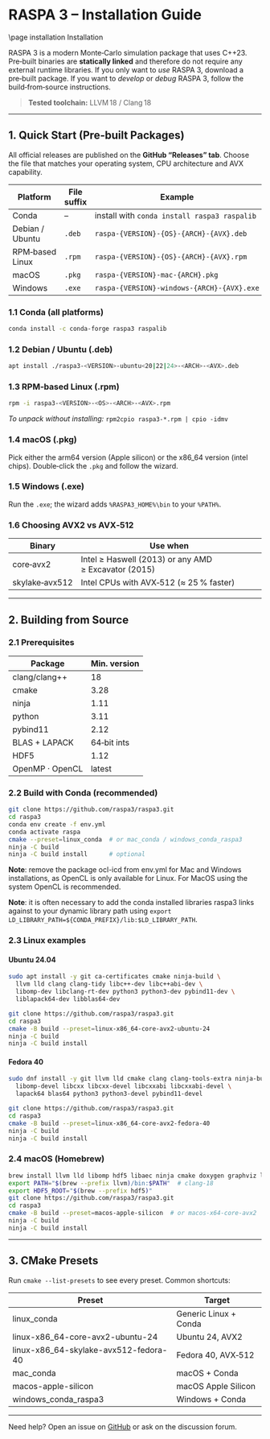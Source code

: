 # RASPA 3 – Installation Guide
\page installation Installation

RASPA 3 is a modern Monte‑Carlo simulation package that uses C++23.
Pre‑built binaries are **statically linked** and therefore do not require any external runtime libraries.
If you only want to *use* RASPA 3, download a pre‑built package.
If you want to *develop* or *debug* RASPA 3, follow the build‑from‑source instructions.

> **Tested toolchain:** LLVM 18 / Clang 18

---

## 1. Quick Start (Pre‑built Packages)

All official releases are published on the **GitHub “Releases” tab**.
Choose the file that matches your operating system, CPU architecture and AVX capability.

| Platform        | File suffix | Example                                           |
| --------------- | ----------- | ------------------------------------------------- |
| Conda           | –           | install with `conda install raspa3 raspalib`      |
| Debian / Ubuntu | `.deb`      | `raspa‑{VERSION}‑{OS}‑{ARCH}‑{AVX}.deb`      |
| RPM‑based Linux | `.rpm`      | `raspa‑{VERSION}‑{OS}‑{ARCH}‑{AVX}.rpm` |
| macOS           | `.pkg`      | `raspa‑{VERSION}‑mac‑{ARCH}.pkg`                      |
| Windows         | `.exe`      | `raspa‑{VERSION}‑windows‑{ARCH}‑{AVX}.exe`       |

### 1.1 Conda (all platforms)

```bash
conda install -c conda-forge raspa3 raspalib
```

### 1.2 Debian / Ubuntu (.deb)

```bash
apt install ./raspa3-<VERSION>-ubuntu<20|22|24>-<ARCH>-<AVX>.deb
```

### 1.3 RPM‑based Linux (.rpm)

```bash
rpm -i raspa3-<VERSION>-<OS>-<ARCH>-<AVX>.rpm
```

*To unpack without installing:* `rpm2cpio raspa3-*.rpm | cpio -idmv`

### 1.4 macOS (.pkg)

Pick either the arm64 version (Apple silicon) or the x86_64 version (intel chips). Double‑click the `.pkg` and follow the wizard.

### 1.5 Windows (.exe)

Run the `.exe`; the wizard adds `%RASPA3_HOME%\bin` to your `%PATH%`.

### 1.6 Choosing AVX2 vs AVX‑512

| Binary         | Use when                                             |
| -------------- | ---------------------------------------------------- |
| core‑avx2      | Intel ≥ Haswell (2013) or any AMD ≥ Excavator (2015) |
| skylake‑avx512 | Intel CPUs with AVX‑512 (≈ 25 % faster)              |

---

## 2. Building from Source

### 2.1 Prerequisites

| Package                | Min. version |
| ---------------------- | ------------ |
| clang/clang++          | 18           |
| cmake                  | 3.28         |
| ninja                  | 1.11         |
| python                 | 3.11         |
| pybind11               | 2.12         |
| BLAS + LAPACK          | 64‑bit ints  |
| HDF5                   | 1.12         |
| OpenMP · OpenCL        | latest       |

### 2.2 Build with Conda (recommended)

```bash
git clone https://github.com/raspa3/raspa3.git
cd raspa3
conda env create -f env.yml
conda activate raspa
cmake --preset=linux_conda  # or mac_conda / windows_conda_raspa3
ninja -C build
ninja -C build install      # optional
```

**Note**: remove the package ocl-icd from env.yml for Mac and Windows installations, as OpenCL is only available for Linux. For MacOS using the system OpenCL is recommended.

**Note**: it is often necessary to add the conda installed libraries raspa3 links against to your dynamic library path using `export LD_LIBRARY_PATH=${CONDA_PREFIX}/lib:$LD_LIBRARY_PATH`.

### 2.3 Linux examples

#### Ubuntu 24.04

```bash
sudo apt install -y git ca-certificates cmake ninja-build \
  llvm lld clang clang-tidy libc++-dev libc++abi-dev \
  libomp-dev libclang-rt-dev python3 python3-dev pybind11-dev \
  liblapack64-dev libblas64-dev

git clone https://github.com/raspa3/raspa3.git
cd raspa3
cmake -B build --preset=linux-x86_64-core-avx2-ubuntu-24
ninja -C build
ninja -C build install
```

#### Fedora 40

```bash
sudo dnf install -y git llvm lld cmake clang clang-tools-extra ninja-build \
  libomp-devel libcxx libcxx-devel libcxxabi libcxxabi-devel \
  lapack64 blas64 python3 python3-devel pybind11-devel

git clone https://github.com/raspa3/raspa3.git
cd raspa3
cmake -B build --preset=linux-x86_64-core-avx2-fedora-40
ninja -C build
ninja -C build install
```

### 2.4 macOS (Homebrew)

```zsh
brew install llvm lld libomp hdf5 libaec ninja cmake doxygen graphviz lapack pybind11
export PATH="$(brew --prefix llvm)/bin:$PATH"  # clang‑18
export HDF5_ROOT="$(brew --prefix hdf5)"
git clone https://github.com/raspa3/raspa3.git
cd raspa3
cmake -B build --preset=macos-apple-silicon  # or macos-x64-core-avx2
ninja -C build
ninja -C build install
```

---

## 3. CMake Presets

Run `cmake --list-presets` to see every preset.
Common shortcuts:

| Preset                                 | Target                |
| -------------------------------------- | --------------------- |
| linux\_conda                           | Generic Linux + Conda |
| linux-x86\_64-core-avx2-ubuntu-24      | Ubuntu 24, AVX2       |
| linux-x86\_64-skylake-avx512-fedora-40 | Fedora 40, AVX‑512    |
| mac\_conda                             | macOS + Conda         |
| macos-apple-silicon                    | macOS Apple Silicon   |
| windows\_conda\_raspa3                 | Windows + Conda       |

---

Need help?  Open an issue on [GitHub](https://www.github.com/iRASPA/RASPA3/issues) or ask on the discussion forum.
